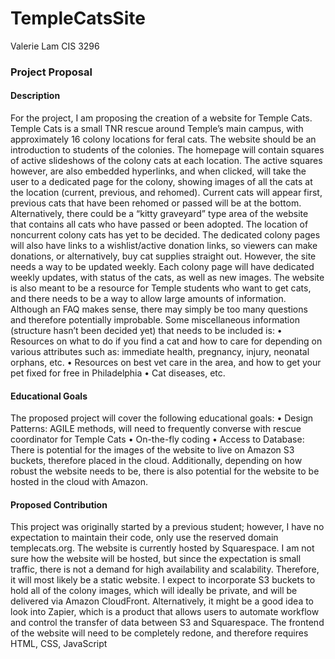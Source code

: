 # TempleCatsSite

Valerie Lam
CIS 3296							

### Project Proposal

#### Description
For the project, I am proposing the creation of a website for Temple Cats. Temple Cats is a small TNR rescue around Temple’s main campus, with approximately 16 colony locations for feral cats. The website should be an introduction to students of the colonies. The homepage will contain squares of active slideshows of the colony cats at each location. The active squares however, are also embedded hyperlinks, and when clicked, will take the user to a dedicated page for the colony, showing images of all the cats at the location (current, previous, and rehomed). Current cats will appear first, previous cats that have been rehomed or passed will be at the bottom. Alternatively, there could be a “kitty graveyard” type area of the website that contains all cats who have passed or been adopted. The location of noncurrent colony cats has yet to be decided. The dedicated colony pages will also have links to a wishlist/active donation links, so viewers can make donations, or alternatively, buy cat supplies straight out. However, the site needs a way to be updated weekly. Each colony page will have dedicated weekly updates, with status of the cats, as well as new images. 
The website is also meant to be a resource for Temple students who want to get cats, and there needs to be a way to allow large amounts of information. Although an FAQ makes sense, there may simply be too many questions and therefore potentially improbable. Some miscellaneous information (structure hasn’t been decided yet) that needs to be included is:
•	Resources on what to do if you find a cat and how to care for depending on various attributes such as: immediate health, pregnancy, injury, neonatal orphans, etc.
•	Resources on best vet care in the area, and how to get your pet fixed for free in Philadelphia
•	Cat diseases, etc.

#### Educational Goals
The proposed project will cover the following educational goals: 
•	Design Patterns: AGILE methods, will need to frequently converse with rescue coordinator for Temple Cats
•	On-the-fly coding
•	Access to Database: There is potential for the images of the website to live on Amazon S3 buckets, therefore placed in the cloud. Additionally, depending on how robust the website needs to be, there is also potential for the website to be hosted in the cloud with Amazon.

#### Proposed Contribution
This project was originally started by a previous student; however, I have no expectation to maintain their code, only use the reserved domain templecats.org. The website is currently hosted by Squarespace. I am not sure how the website will be hosted, but since the expectation is small traffic, there is not a demand for high availability and scalability. Therefore, it will most likely be a static website. I expect to incorporate S3 buckets to hold all of the colony images, which will ideally be private, and will be delivered via Amazon CloudFront. Alternatively, it might be a good idea to look into Zapier, which is a product that allows users to automate workflow and control the transfer of data between S3 and Squarespace. The frontend of the website will need to be completely redone, and therefore requires HTML, CSS, JavaScript
